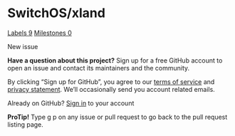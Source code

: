 # SwitchOS/xland

 [Labels 9](https://github.com/SwitchOS/switchdex/labels) [Milestones 0](https://github.com/SwitchOS/switchdex/milestones)

 New issue

 **Have a question about this project?** Sign up for a free GitHub account to open an issue and contact its maintainers and the community.

By clicking “Sign up for GitHub”, you agree to our [terms of service](https://docs.github.com/terms) and [privacy statement](https://docs.github.com/privacy). We’ll occasionally send you account related emails.

 Already on GitHub? [Sign in](https://github.com/login?return_to=%2FSwitchOS%2Fswitchdex%2Fissues%2Fnew) to your account

**ProTip!** Type g p on any issue or pull request to go back to the pull request listing page.

